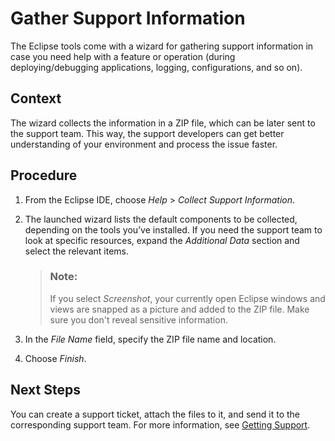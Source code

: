 <!-- loio6daa475dd842437eaea0e6d2420d19b3 -->

# Gather Support Information

The Eclipse tools come with a wizard for gathering support information in case you need help with a feature or operation \(during deploying/debugging applications, logging, configurations, and so on\).



## Context

The wizard collects the information in a ZIP file, which can be later sent to the support team. This way, the support developers can get better understanding of your environment and process the issue faster.



## Procedure

1.  From the Eclipse IDE, choose *Help* \> *Collect Support Information*.

2.  The launched wizard lists the default components to be collected, depending on the tools you’ve installed. If you need the support team to look at specific resources, expand the *Additional Data* section and select the relevant items.

    > ### Note:  
    > If you select *Screenshot*, your currently open Eclipse windows and views are snapped as a picture and added to the ZIP file. Make sure you don't reveal sensitive information.

3.  In the *File Name* field, specify the ZIP file name and location.

4.  Choose *Finish*.




## Next Steps

You can create a support ticket, attach the files to it, and send it to the corresponding support team. For more information, see [Getting Support](getting-support-5dd7398.md).

